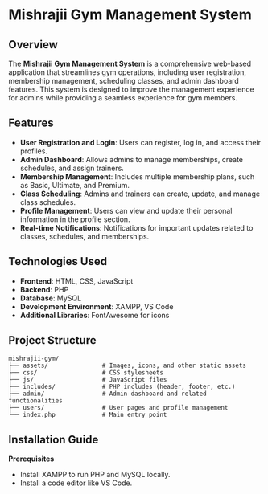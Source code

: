 # Mishrajii Gym Management System

## Overview

The **Mishrajii Gym Management System** is a comprehensive web-based application that streamlines gym operations, including user registration, membership management, scheduling classes, and admin dashboard features. This system is designed to improve the management experience for admins while providing a seamless experience for gym members.

## Features

- **User Registration and Login**: Users can register, log in, and access their profiles.
- **Admin Dashboard**: Allows admins to manage memberships, create schedules, and assign trainers.
- **Membership Management**: Includes multiple membership plans, such as Basic, Ultimate, and Premium.
- **Class Scheduling**: Admins and trainers can create, update, and manage class schedules.
- **Profile Management**: Users can view and update their personal information in the profile section.
- **Real-time Notifications**: Notifications for important updates related to classes, schedules, and memberships.
  
## Technologies Used

- **Frontend**: HTML, CSS, JavaScript
- **Backend**: PHP
- **Database**: MySQL
- **Development Environment**: XAMPP, VS Code
- **Additional Libraries**: FontAwesome for icons

## Project Structure

```plaintext
mishrajii-gym/
├── assets/               # Images, icons, and other static assets
├── css/                  # CSS stylesheets
├── js/                   # JavaScript files
├── includes/             # PHP includes (header, footer, etc.)
├── admin/                # Admin dashboard and related functionalities
├── users/                # User pages and profile management
└── index.php             # Main entry point
```
## Installation Guide
**Prerequisites**
- Install XAMPP to run PHP and MySQL locally.
- Install a code editor like VS Code.
